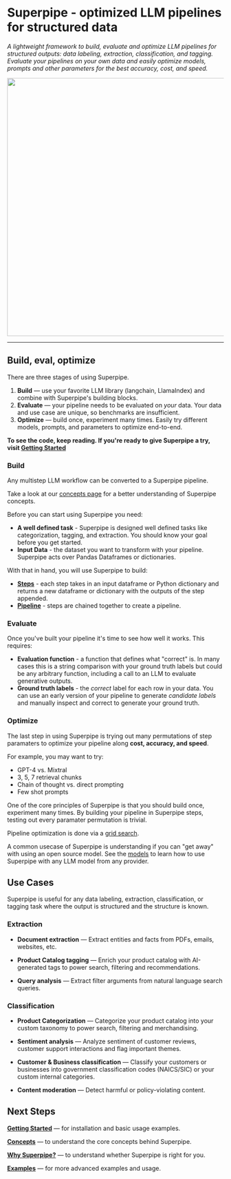 # Superpipe - optimized LLM pipelines for structured data

_A lightweight framework to build, evaluate and optimize LLM pipelines for structured outputs: data labeling, extraction, classification, and tagging. Evaluate your pipelines on your own data and easily optimize models, prompts and other parameters for the best accuracy, cost, and speed._

<p align="center"><img src="./assets/grid_search.gif" style="width: 600px;" /></p>

<hr>

## Build, eval, optimize

There are three stages of using Superpipe.

1. **Build** &mdash; use your favorite LLM library (langchain, LlamaIndex) and combine with Superpipe's building blocks.
2. **Evaluate** &mdash; your pipeline needs to be evaluated on _your_ data. Your data and use case are unique, so benchmarks are insufficient.
3. **Optimize** &mdash; build once, experiment many times. Easily try different models, prompts, and parameters to optimize end-to-end.

**To see the code, keep reading. If you're ready to give Superpipe a try, visit [Getting Started](./start)**

### Build

Any multistep LLM workflow can be converted to a Superpipe pipeline.

Take a look at our [concepts page](../concepts) for a better understanding of Superpipe concepts.

Before you can start using Superpipe you need:

- **A well defined task** - Superpipe is designed well defined tasks like categorization, tagging, and extraction. You should know your goal before you get started.
- **Input Data** - the dataset you want to transform with your pipeline. Superpipe acts over Pandas Dataframes or dictionaries.

With that in hand, you will use Superpipe to build:

- **[Steps](../concepts/steps/)** - each step takes in an input dataframe or Python dictionary and returns a new dataframe or dictionary with the outputs of the step appended.
- **[Pipeline](../concepts/pipelines)** - steps are chained together to create a pipeline.

### Evaluate

Once you've built your pipeline it's time to see how well it works. This requires:

- **Evaluation function** - a function that defines what "correct" is. In many cases this is a string comparison with your ground truth labels but could be any arbitrary function, including a call to an LLM to evaluate generative outputs.
- **Ground truth labels** - the _correct_ label for each row in your data. You can use an early version of your pipeline to generate _candidate labels_ and manually inspect and correct to generate your ground truth.

### Optimize

The last step in using Superpipe is trying out many permutations of step paramaters to optimize your pipeline along **cost, accuracy, and speed**.

For example, you may want to try:

- GPT-4 vs. Mixtral
- 3, 5, 7 retrieval chunks
- Chain of thought vs. direct prompting
- Few shot prompts

One of the core principles of Superpipe is that you should build once, experiment many times. By building your pipeline in Superpipe steps, testing out every paramater permutation is trivial.

Pipeline optimization is done via a [grid search](../concepts/grid_search).

A common usecase of Superpipe is understanding if you can "get away" with using an open source model. See the [models](../concepts/models) to learn how to use Superpipe with any LLM model from any provider.

## Use Cases

Superpipe is useful for any data labeling, extraction, classification, or tagging task where the output is structured and the structure is known.

### Extraction

- **Document extraction** &mdash; Extract entities and facts from PDFs, emails, websites, etc.

- **Product Catalog tagging** &mdash; Enrich your product catalog with AI-generated tags to power search, filtering and recommendations.

- **Query analysis** &mdash; Extract filter arguments from natural language search queries.

### Classification

- **Product Categorization** &mdash; Categorize your product catalog into your custom taxonomy to power search, filtering and merchandising.

- **Sentiment analysis** &mdash; Analyze sentiment of customer reviews, customer support interactions and flag important themes.

- **Customer & Business classification** &mdash; Classify your customers or businesses into government classification codes (NAICS/SIC) or your custom internal categories.

- **Content moderation** &mdash; Detect harmful or policy-violating content.

## Next Steps

[**Getting Started**](./start) &mdash; for installation and basic usage examples.

[**Concepts**](./concepts) &mdash; to understand the core concepts behind Superpipe.

[**Why Superpipe?**](./why) &mdash; to understand whether Superpipe is right for you.

[**Examples**](./examples) &mdash; for more advanced examples and usage.
